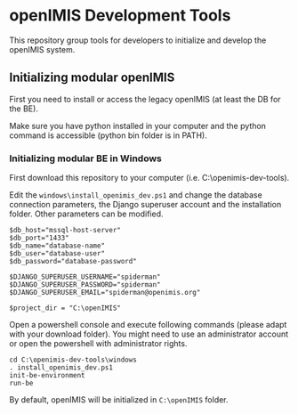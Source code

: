 # openIMIS Development Tools

This repository group tools for developers to initialize and develop the openIMIS system. 

## Initializing modular openIMIS

First you need to install or access the legacy openIMIS (at least the DB for the BE).

Make sure you have python installed in your computer and the python command is accessible (python bin folder is in PATH).

### Initializing modular BE in Windows


First download this repository to your computer (i.e. C:\openimis-dev-tools). 

Edit the ```windows\install_openimis_dev.ps1``` and change the database connection parameters, the Django superuser account and the installation folder. Other parameters can be modified.

```
$db_host="mssql-host-server"
$db_port="1433"
$db_name="database-name"
$db_user="database-user"
$db_password="database-password"

$DJANGO_SUPERUSER_USERNAME="spiderman"
$DJANGO_SUPERUSER_PASSWORD="spiderman"
$DJANGO_SUPERUSER_EMAIL="spiderman@openimis.org"

$project_dir = "C:\openIMIS"
```

Open a powershell console and execute following commands (please adapt with your download folder). You might need to use an administrator account or open the powershell with administrator rights. 

```
cd C:\openimis-dev-tools\windows 
. install_openimis_dev.ps1
init-be-environment
run-be
```

By default, openIMIS will be initialized in ```C:\openIMIS``` folder. 